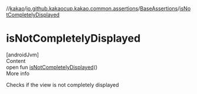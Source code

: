 //[kakao](../../../index.md)/[io.github.kakaocup.kakao.common.assertions](../index.md)/[BaseAssertions](index.md)/[isNotCompletelyDisplayed](is-not-completely-displayed.md)



# isNotCompletelyDisplayed  
[androidJvm]  
Content  
open fun [isNotCompletelyDisplayed](is-not-completely-displayed.md)()  
More info  


Checks if the view is not completely displayed

  




